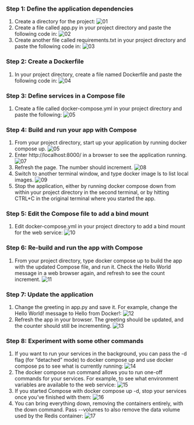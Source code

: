 ### Step 1: Define the application dependencies
1. Create a directory for the project:
![01](./img/step1/img1.png)
2. Create a file called app.py in your project directory and paste the following code in:
![02](./img/step1/img2.png)
3. Create another file called requirements.txt in your project directory and paste the following code in:
![03](./img/step1/img3.png)

### Step 2: Create a Dockerfile
1. In your project directory, create a file named Dockerfile and paste the following code in:
![04](./img/step2/img1.png)

### Step 3: Define services in a Compose file
1. Create a file called docker-compose.yml in your project directory and paste the following:
![05](./img/step3/img1.png)

### Step 4: Build and run your app with Compose
1. From your project directory, start up your application by running docker compose up.
![05](./img/step4/img1.png)
2. Enter http://localhost:8000/ in a browser to see the application running.
![07](./img/step4/img2.png)
3. Refresh the page. The number should increment.
![08](./img/step4/img3.png)
4. Switch to another terminal window, and type docker image ls to list local images.
![09](./img/step4/img4.png)
5. Stop the application, either by running docker compose down from within your project directory in the second terminal, or by hitting CTRL+C in the original terminal where you started the app.

### Step 5: Edit the Compose file to add a bind mount
1. Edit docker-compose.yml in your project directory to add a bind mount for the web service:
![10](./img/step5/img1.png)

### Step 6: Re-build and run the app with Compose
1. From your project directory, type docker compose up to build the app with the updated Compose file, and run it. Check the Hello World message in a web browser again, and refresh to see the count increment.
![11](./img/step6/img1.png)

### Step 7: Update the application
1. Change the greeting in app.py and save it. For example, change the Hello World! message to Hello from Docker!:
![12](./img/step7/img1.png)
2. Refresh the app in your browser. The greeting should be updated, and the counter should still be incrementing.
![13](./img/step7/img2.png)

### Step 8: Experiment with some other commands
1. If you want to run your services in the background, you can pass the -d flag (for “detached” mode) to docker compose up and use docker compose ps to see what is currently running:
![14](./img/step8/img1.png)
2. The docker compose run command allows you to run one-off commands for your services. For example, to see what environment variables are available to the web service:
![15](./img/step8/img2.png)
3. If you started Compose with docker compose up -d, stop your services once you’ve finished with them:
![16](./img/step8/img3.png)
4. You can bring everything down, removing the containers entirely, with the down command. Pass --volumes to also remove the data volume used by the Redis container:
![17](./img/step8/img4.png)